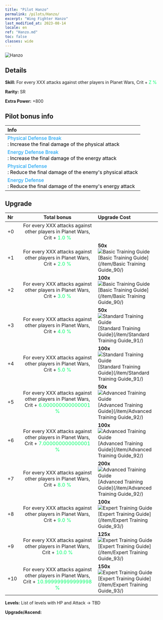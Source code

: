```yaml
---
title: "Pilot Hanzo"
permalink: /pilots/Hanzo/
excerpt: "Wing Fighter Hanzo"
last_modified_at: 2023-08-14
locale: en
ref: "Hanzo.md"
toc: false
classes: wide
---
```



 ![Hanzo](/images/pilots/aviator_piece_5003.png)

## Details

 **Skill:** For every XXX attacks against other players in Planet Wars, Crit + <span style="color: #03ff6b">Z %</span><br/><span style="color: #000000;"></span> 

 **Rarity:** SR 

 **Extra Power:** +800 

## Pilot bonus info

  |  Info |
  |:------|
  | <span style="color: #0099f2">Physical Defense Break</span><br/><span style="color: #000000;">: Increase the final damage of the physical attack</span> |
  | <span style="color: #0099f2">Energy Defense Break</span><br/><span style="color: #000000;">: Increase the final damage of the energy attack</span> |
  | <span style="color: #0099f2">Physical Defense</span><br/><span style="color: #000000;">: Reduce the final damage of the enemy's physical attack</span> |
  | <span style="color: #0099f2">Energy Defense</span><br/><span style="color: #000000;">: Reduce the final damage of the enemy's energy attack</span> |
## Upgrade

  |  Nr |      Total bonus    |    Upgrade Cost     |
  |:----|:-------------------:|:--------------------|
  | +0  | For every XXX attacks against other players in Planet Wars, Crit + <span style="color: #03ff6b">1.0 %</span><br/><span style="color: #000000;"></span>  |  |
  | +1  | For every XXX attacks against other players in Planet Wars, Crit + <span style="color: #03ff6b">2.0 %</span><br/><span style="color: #000000;"></span>  | **50x**![Basic Training Guide](/images/item/Basic_Training_Guide_p.png)[Basic Training Guide](/item/Basic Training Guide_90/) |
  | +2  | For every XXX attacks against other players in Planet Wars, Crit + <span style="color: #03ff6b">3.0 %</span><br/><span style="color: #000000;"></span>  | **100x**![Basic Training Guide](/images/item/Basic_Training_Guide_p.png)[Basic Training Guide](/item/Basic Training Guide_90/) |
  | +3  | For every XXX attacks against other players in Planet Wars, Crit + <span style="color: #03ff6b">4.0 %</span><br/><span style="color: #000000;"></span>  | **50x**![Standard Training Guide](/images/item/Standard_Training_Guide_p.png)[Standard Training Guide](/item/Standard Training Guide_91/) |
  | +4  | For every XXX attacks against other players in Planet Wars, Crit + <span style="color: #03ff6b">5.0 %</span><br/><span style="color: #000000;"></span>  | **100x**![Standard Training Guide](/images/item/Standard_Training_Guide_p.png)[Standard Training Guide](/item/Standard Training Guide_91/) |
  | +5  | For every XXX attacks against other players in Planet Wars, Crit + <span style="color: #03ff6b">6.000000000000001 %</span><br/><span style="color: #000000;"></span>  | **50x**![Advanced Training Guide](/images/item/Advanced_Training_Guide_p.png)[Advanced Training Guide](/item/Advanced Training Guide_92/) |
  | +6  | For every XXX attacks against other players in Planet Wars, Crit + <span style="color: #03ff6b">7.000000000000001 %</span><br/><span style="color: #000000;"></span>  | **100x**![Advanced Training Guide](/images/item/Advanced_Training_Guide_p.png)[Advanced Training Guide](/item/Advanced Training Guide_92/) |
  | +7  | For every XXX attacks against other players in Planet Wars, Crit + <span style="color: #03ff6b">8.0 %</span><br/><span style="color: #000000;"></span>  | **200x**![Advanced Training Guide](/images/item/Advanced_Training_Guide_p.png)[Advanced Training Guide](/item/Advanced Training Guide_92/) |
  | +8  | For every XXX attacks against other players in Planet Wars, Crit + <span style="color: #03ff6b">9.0 %</span><br/><span style="color: #000000;"></span>  | **100x**![Expert Training Guide](/images/item/Expert_Training_Guide_p.png)[Expert Training Guide](/item/Expert Training Guide_93/) |
  | +9  | For every XXX attacks against other players in Planet Wars, Crit + <span style="color: #03ff6b">10.0 %</span><br/><span style="color: #000000;"></span>  | **125x**![Expert Training Guide](/images/item/Expert_Training_Guide_p.png)[Expert Training Guide](/item/Expert Training Guide_93/) |
  | +10  | For every XXX attacks against other players in Planet Wars, Crit + <span style="color: #03ff6b">10.999999999999998 %</span><br/><span style="color: #000000;"></span>  | **150x**![Expert Training Guide](/images/item/Expert_Training_Guide_p.png)[Expert Training Guide](/item/Expert Training Guide_93/) |



 **Levels:**  List of levels with HP and Attack -> TBD

 **Upgrade/Ascend:**  


